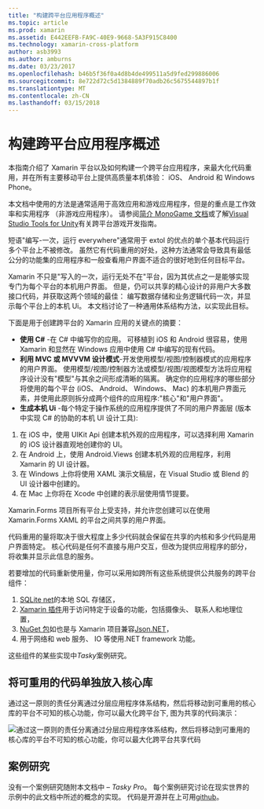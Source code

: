 ```yaml
---
title: "构建跨平台应用程序概述"
ms.topic: article
ms.prod: xamarin
ms.assetid: E442EEFB-FA9C-40E9-9668-5A3F915C8400
ms.technology: xamarin-cross-platform
author: asb3993
ms.author: amburns
ms.date: 03/23/2017
ms.openlocfilehash: b46b5f36f0a4d8b4de499511a5d9fed299886006
ms.sourcegitcommit: 8e722d72c5d1384889f70adb26c5675544897b1f
ms.translationtype: MT
ms.contentlocale: zh-CN
ms.lasthandoff: 03/15/2018
---
```

# <a name="building-cross-platform-applications-overview"></a>构建跨平台应用程序概述

本指南介绍了 Xamarin 平台以及如何构建一个跨平台应用程序，来最大化代码重用，并在所有主要移动平台上提供高质量本机体验： iOS、 Android 和 Windows Phone。

本文档中使用的方法是通常适用于高效应用和游戏应用程序，但是的重点是工作效率和实用程序 （非游戏应用程序）。 请参阅[简介 MonoGame 文档](https://developer.xamarin.com/guides/cross-platform/game_development/monogame/introduction/)或了解[Visual Studio Tools for Unity](https://docs.microsoft.com/en-us/visualstudio/cross-platform/visual-studio-tools-for-unity)有关跨平台游戏开发指南。

短语"编写-一次，运行 everywhere"通常用于 extol 的优点的单个基本代码运行多个平台上不被修改。 虽然它有代码重用的好处，这种方法通常会导致具有最低公分的功能集的应用程序和一般查看用户界面不适合的很好地到任何目标平台。

Xamarin 不只是"写入的一次，运行无处不在"平台，因为其优点之一是能够实现专门为每个平台的本机用户界面。 但是，仍可以共享的精心设计的非用户大多数接口代码，并获取这两个领域的最佳： 编写数据存储和业务逻辑代码一次，并显示每个平台上的本机 Ui。 本文档讨论了一种通用体系结构方法，以实现此目标。

下面是用于创建跨平台的 Xamarin 应用的关键点的摘要：

-   **使用 C#** -在 C# 中编写你的应用。 可移植到 iOS 和 Android 很容易，使用 Xamarin 和显然在 Windows 应用中使用 C# 中编写的现有代码。
-   **利用 MVC 或 MVVVM 设计模式**-开发使用模型/视图/控制器模式的应用程序的用户界面。 使用模型/视图/控制器方法或模型/视图/视图模型方法将应用程序设计没有"模型"与其余之间形成清晰的隔离。 确定你的应用程序的哪些部分将使用的每个平台 (iOS、 Android、 Windows、 Mac) 的本机用户界面元素，并使用此原则拆分成两个组件的应用程序:"核心"和"用户界面"。
-   **生成本机 Ui** -每个特定于操作系统的应用程序提供了不同的用户界面层 (版本中实现 C# 的协助的本机 UI 设计工具):

1.  在 iOS 中，使用 UIKit Api 创建本机外观的应用程序，可以选择利用 Xamarin 的 iOS 设计器直观地创建你的 UI。
1.  在 Android 上，使用 Android.Views 创建本机外观的应用程序，利用 Xamarin 的 UI 设计器。
1.  在 Windows 上你将使用 XAML 演示文稿层，在 Visual Studio 或 Blend 的 UI 设计器中创建的。
1.  在 Mac 上你将在 Xcode 中创建的表示层使用情节提要。

Xamarin.Forms 项目所有平台上受支持，并允许您创建可以在使用 Xamarin.Forms XAML 的平台之间共享的用户界面。 

代码重用的量将取决于很大程度上多少代码就会保留在共享的内核和多少代码是用户界面特定。 核心代码是任何不直接与用户交互，但改为提供应用程序的部分，将收集并显示此信息的服务。

若要增加的代码重新使用量，你可以采用如跨所有这些系统提供公共服务的跨平台组件：

1.   [SQLite net](https://www.nuget.org/packages/sqlite-net-pcl/)的本地 SQL 存储区，
1.   [Xamarin 插件](https://xamarin.com/plugins)用于访问特定于设备的功能，包括摄像头、 联系人和地理位置，
1.   [NuGet 包](https://nuget.org)如也是与 Xamarin 项目兼容[Json.NET](https://www.nuget.org/packages/Newtonsoft.Json/)，
1.  用于网络和 web 服务、 IO 等使用.NET framework 功能。


这些组件的某些实现中*Tasky*案例研究。

 <a name="Separate_Reusable_Code_into_a_Core_Library" />


## <a name="separate-reusable-code-into-a-core-library"></a>将可重用的代码单独放入核心库

通过这一原则的责任分离通过分层应用程序体系结构，然后将移动到可重用的核心库的平台不可知的核心功能，你可以最大化跨平台下, 图为共享的代码演示：

 ![](overview-images/layers2.png "通过这一原则的责任分离通过分层应用程序体系结构，然后将移动到可重用的核心库的平台不可知的核心功能，你可以最大化跨平台共享代码")

 <a name="Case_Studies" />


## <a name="case-studies"></a>案例研究

没有一个案例研究随附本文档中 – *Tasky Pro*。 每个案例研究讨论在现实世界的示例中的此文档中所述的概念的实现。 代码是开源并在上可用[github](https://github.com/xamarin/mobile-samples/)。